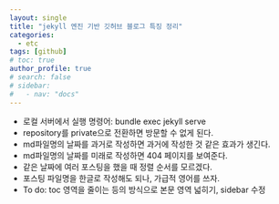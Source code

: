 ```yaml
---
layout: single
title: "jekyll 엔진 기반 깃허브 블로그 특징 정리"
categories:
  - etc
tags: [github]
# toc: true
author_profile: true
# search: false
# sidebar:
#   - nav: "docs"
---
```

- 로컬 서버에서 실행 명령어: bundle exec jekyll serve
- repository를 private으로 전환하면 방문할 수 없게 된다.
- md파일명의 날짜를 과거로 작성하면 과거에 작성한 것 같은 효과가 생긴다.
- md파일명의 날짜를 미래로 작성하면 404 페이지를 보여준다.
- 같은 날짜에 여러 포스팅을 했을 때 정렬 순서를 모르겠다.
- 포스팅 파일명을 한글로 작성해도 되나, 가급적 영어를 쓰자.
- To do: toc 영역을 줄이는 등의 방식으로 본문 영역 넓히기, sidebar 수정